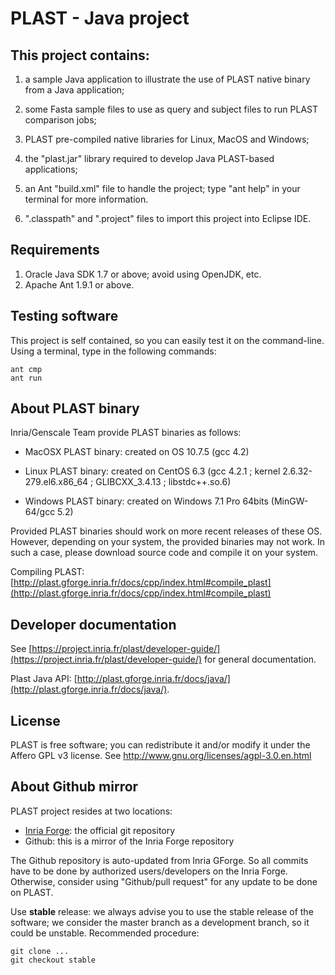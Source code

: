 PLAST - Java project
====================

This project contains:
----------------------

1. a sample Java application to illustrate the use of PLAST native binary from a Java
   application;
   
2. some Fasta sample files to use as query and subject files to run PLAST comparison jobs; 

3. PLAST pre-compiled native libraries for Linux, MacOS and Windows;

4. the "plast.jar" library required to develop Java PLAST-based applications;

5. an Ant "build.xml" file to handle the project; type "ant help" in your terminal for more information.

6. ".classpath" and ".project" files to import this project into Eclipse IDE. 


Requirements
------------

1. Oracle Java SDK 1.7 or above; avoid using OpenJDK, etc.
2. Apache Ant 1.9.1 or above.


Testing software
----------------

This project is self contained, so you can easily test it on the command-line. Using a terminal, type in the following commands:

    ant cmp
    ant run


About PLAST binary
------------------

Inria/Genscale Team provide PLAST binaries as follows:

+ MacOSX PLAST binary: created on OS 10.7.5 (gcc 4.2) 

+ Linux PLAST binary: created on CentOS 6.3 (gcc 4.2.1 ; kernel 2.6.32-279.el6.x86_64 ; GLIBCXX_3.4.13 ; libstdc++.so.6)  
+ Windows PLAST binary: created on Windows 7.1 Pro 64bits (MinGW-64/gcc 5.2)

Provided PLAST binaries should work on more recent releases of these OS. However, depending on your system, the provided binaries may not work. In such a case, please download source code and compile it on your system. 

Compiling PLAST: [http://plast.gforge.inria.fr/docs/cpp/index.html#compile_plast](http://plast.gforge.inria.fr/docs/cpp/index.html#compile_plast)


Developer documentation
-----------------------

See [https://project.inria.fr/plast/developer-guide/](https://project.inria.fr/plast/developer-guide/) for general documentation.

Plast Java API: [http://plast.gforge.inria.fr/docs/java/](http://plast.gforge.inria.fr/docs/java/).

License
-------

PLAST is free software; you can redistribute it and/or modify it under the Affero GPL v3 
license. See http://www.gnu.org/licenses/agpl-3.0.en.html

About Github mirror
-------------------

PLAST project resides at two locations:

* [Inria Forge](https://gforge.inria.fr/): the official git repository
* Github: this is a mirror of the Inria Forge repository

The Github repository is auto-updated from Inria GForge. So all commits have to be done by authorized users/developers on the Inria Forge. Otherwise, consider using "Github/pull request" for any update to be done on PLAST.

Use **stable** release: we always advise you to use the stable release of the software; we consider the master branch as a development branch, so it could be unstable. Recommended procedure:

    git clone ...
    git checkout stable

